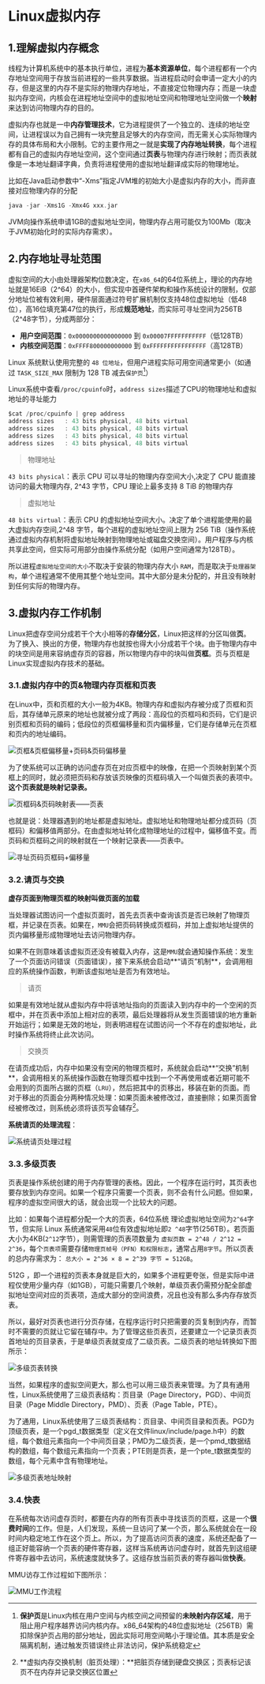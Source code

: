 # Linux虚拟内存

## 1.理解虚拟内存概念

线程为计算机系统中的基本执行单位，进程为**基本资源单位**，每个进程都有一个内存地址空间用于存放当前进程的一些共享数据。当进程启动时会申请一定大小的内存，但是这里的内存不是实际的物理内存地址，不直接定位物理内存；而是一块虚拟内存空间，内核会在进程地址空间中的虚拟地址空间和物理地址空间做一个**映射**来达到访问物理内存的目的。

虚拟内存也就是一中**内存管理技术**，它为进程提供了一个独立的、连续的地址空间，让进程误以为自己拥有一块完整且足够大的内存空间，而无需关心实际物理内存的具体布局和大小限制。它的主要作用之一就是**实现了内存地址转换**，每个进程都有自己的虚拟内存地址空间，这个空间通过**页表**与物理内存进行映射；而页表就像是一本地址翻译字典，负责将进程使用的虚拟地址翻译成实际的物理地址。

比如在Java启动参数中“-Xms”指定JVM堆的初始大小是虚拟内存的大小，而非直接对应物理内存的分配

```c
java -jar -Xms1G -Xmx4G xxx.jar    
```

JVM向操作系统申请1GB的虚拟地址空间，物理内存占用可能仅为100Mb（取决于JVM初始化时的实际内存需求）。

## 2.内存地址寻址范围

虚拟空间的大小由处理器架构位数决定，在`x86_64`的64位系统上，理论的内存地址就是16EiB（2^64）的大小，但实现中首硬件架构和操作系统设计的限制，仅部分地址位被有效利用，硬件层面通过符号扩展机制仅支持48位虚拟地址（低48位），高16位填充第47位的执行，形成**规范地址**，而实际可寻址空间为256TB（2^48字节），分成两部分：

- **用户空间范围**：`0x0000000000000000` 到 `0x00007FFFFFFFFFFF`（低128TB）
- **内核空间范围**：`0xFFFF800000000000` 到 `0xFFFFFFFFFFFFFFFF`（高128TB）

Linux 系统默认使用完整的 `48 位地址`，但用户进程实际可用空间通常更小（如通过 `TASK_SIZE_MAX` 限制为 128 TB 减去`保护页`[^1]）

Linux系统中查看`/proc/cpuinfo`时，`address sizes`描述了CPU的物理地址和虚拟地址的寻址能力

```c
$cat /proc/cpuinfo | grep address
address sizes   : 43 bits physical, 48 bits virtual
address sizes   : 43 bits physical, 48 bits virtual
address sizes   : 43 bits physical, 48 bits virtual
address sizes   : 43 bits physical, 48 bits virtual
```

> 物理地址

`43 bits physical`：表示 CPU 可以寻址的物理内存空间大小,决定了 CPU 能直接访问的最大物理内存, 2^43 字节，CPU 理论上最多支持 8 TiB 的物理内存

> 虚拟地址

`48 bits virtual`：表示 CPU 的虚拟地址空间大小。决定了单个进程能使用的最大虚拟内存空间,2^48 字节，每个进程的虚拟地址空间上限为 256 TiB（操作系统通过虚拟内存机制将虚拟地址映射到物理地址或磁盘交换空间）。用户程序与内核共享此空间，但实际可用部分由操作系统分配（如用户空间通常为128TB）。

所以进程`虚拟地址空间的大小`不取决于安装的物理内存大小 `RAM`，而是取决于`处理器架构`，单个进程通常不使用其整个地址空间。其中大部分是未分配的，并且没有映射到任何实际的物理内存。

## 3.虚拟内存工作机制

Linux把虚存空间分成若干个大小相等的**存储分区**，Linux把这样的分区叫做**页**。为了换入、换出的方便，物理内存也就按也得大小分成若干个块。由于物理内存中的块空间是用来容纳虚存页的容器，所以物理内存中的块叫做**页框**。页与页框是Linux实现虚拟内存技术的基础。

### 3.1.虚拟内存中的页&物理内存页框和页表

在Linux中，页和页框的大小一般为4KB。物理内存和虚拟内存被分成了页框和页后，其存储单元原来的地址也就被分成了两段：高段位的页框吗和页码，它们是识别页框和页码的编码；低段位的页框偏移量和页内偏移量，它们是存储单元在页框和页内的地址编码。

![页框&页框偏移量+页码&页码偏移量](.\素材\页框&页框偏移量+页码&页码偏移量.jpg)

为了使系统可以正确的访问虚存页在对应页框中的映像，在把一个页映射到某个页框上的同时，就必须把页码和存放该页映像的页框码填入一个叫做页表的表项中。**这个页表就是映射记录表。**

![页框码&页码映射表——页表](.\素材\页框码&页码映射表——页表.jpg)

也就是说：处理器遇到的地址都是虚拟地址。虚拟地址和物理地址都分成页码（页框码）和偏移值两部分。在由虚拟地址转化成物理地址的过程中，偏移值不变。而页码和页框码之间的映射就在一个映射记录表——页表中。

![寻址页码页框码+偏移量](.\素材\寻址页码页框码+偏移量.jpg)

### 3.2.请页与交换

**虚存页面到物理页框的映射叫做页面的加载**

当处理器试图访问一个虚拟页面时，首先去页表中查询该页是否已映射了物理页框，并记录在页表。如果在，`MMU`会把页码转换成页框码，并加上虚拟地址提供的页内偏移量形成物理地址去访问物理内存。

如果不在则意味着该虚拟页还没有被载入内存，这是`MMU`就会通知操作系统：发生了一个页面访问错误（页面错误），接下来系统会启动**“请页”机制**，会调用相应的系统操作函数，判断该虚拟地址是否为有效地址。

> 请页

如果是有效地址就从虚拟内存中将该地址指向的页面读入到内存中的一个空闲的页框中，并在页表中添加上相对应的表项，最后处理器将从发生页面错误的地方重新开始运行；如果是无效的地址，则表明进程在试图访问一个不存在的虚拟地址，此时操作系统将终止此次访问。

> 交换页

在请页成功后，内存中如果没有空闲的物理页框时，系统就会启动**“交换”机制**，会调用相关的系统操作函数在物理页框中找到一个不再使用或者近期可能不会用到的页面所占据的页框（`LRU`），然后把其中的页移出，移装在新的页面。而对于移出的页面会分两种情况处理：如果页面未被修改过，直接删除；如果页面曾经被修改过，则系统必须将该页写会辅存[^2]。

**系统请页的处理流程**：

![系统请页处理过程](.\素材\系统请页处理过程.jpg)

### 3.3.多级页表

页表是操作系统创建的用于内存管理的表格。因此，一个程序在运行时，其页表也要存放到内存空间。如果一个程序只需要一个页表，则不会有什么问题。但如果，程序的虚拟空间很大的话，就会出现一个比较大的问题。

比如：如果每个进程都分配一个大的页表，64位系统 理论虚拟地址空间为`2^64`字节，但实际 Linux 系统通常采用`48`位有效虚拟地址即`2 ^48`字节(256TB）。若页面大小为4KB(`2^12`字节），则需管理的页表项数量为 `虚拟页数 = 2^48 / 2^12 = 2^36`，每个`页表项`需要存储`物理页帧号（PFN）和权限标志`，通常占用`8字节`。所以页表的总内存需求为： `总大小 = 2^36 × 8 = 2^39 字节 = 512GB`。

512G ，即一个进程的页表本身就是巨大的，如果多个进程更夸张，但是实际中进程仅使用少量内存（如1GB），可能只需要几个映射，单级页表仍需预分配全部虚拟地址空间对应的页表项，造成大部分的空间浪费，况且也没有那么多内存存放页表。

所以，最好对页表也进行分页存储，在程序运行时只把需要的页复制到内存，而暂时不需要的页就让它留在辅存中。为了管理这些页表页，还要建立一个记录页表页首地址的页目录表，于是单级页表就变成了二级页表。二级页表的地址转换如下图所示：

![多级页表转换](.\素材\多级页表转换.jpg)

当然，如果程序的虚拟空间更大，那么也可以用三级页表来管理。为了具有通用性，Linux系统使用了三级页表结构：页目录（Page Directory，PGD）、中间页目录（Page Middle Directory，PMD）、页表（Page Table，PTE）。

为了通用，Linux系统使用了三级页表结构：页目录、中间页目录和页表。PGD为顶级页表，是一个pgd_t数据类型（定义在文件linux/include/page.h中）的数组，每个数组元素指向一个中间页目录；PMD为二级页表，是一个pmd_t数据结构的数组，每个数组元素指向一个页表；PTE则是页表，是一个pte_t数据类型的数组，每个元素中含有物理地址。

![多级页表地址映射](.\素材\多级页表地址映射.jpg)

### 3.4.快表

在系统每次访问虚存页时，都要在内存的所有页表中寻找该页的页框，这是一个**很费时间**的工作。但是，人们发现，系统一旦访问了某一个页，那么系统就会在一段时间内稳定地工作在这个页上。所以，为了提高访问页表的速度，系统还配备了一组正好能容纳一个页表的硬件寄存器，这样当系统再访问虚存时，就首先到这组硬件寄存器中去访问，系统速度就快多了。这组存放当前页表的寄存器叫做**快表**。

MMU访存工作过程如下图所示：

![MMU工作流程](.\素材\MMU工作流程.jpg)





































[^1]:**保护页**是Linux内核在用户空间与内核空间之间预留的**未映射内存区域**，用于阻止用户程序越界访问内核内存。x86_64架构的48位虚拟地址（256TB）需扣除保护页占用的部分地址，因此实际可用空间略小于理论值。其本质是安全隔离机制，通过触发页错误终止非法访问，保护系统稳定
[^2]:**虚拟内存交换机制（脏页处理）：**把脏页存储到硬盘交换区；页表标记该页不在内存并记录交换区位置